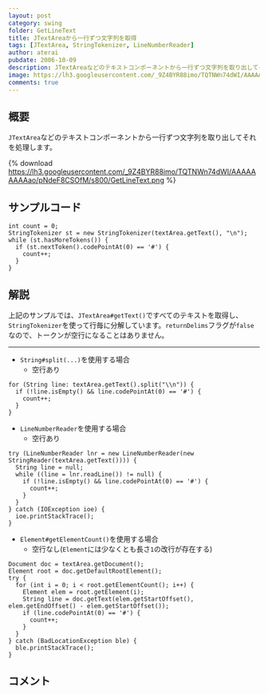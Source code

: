 ```yaml
---
layout: post
category: swing
folder: GetLineText
title: JTextAreaから一行ずつ文字列を取得
tags: [JTextArea, StringTokenizer, LineNumberReader]
author: aterai
pubdate: 2006-10-09
description: JTextAreaなどのテキストコンポーネントから一行ずつ文字列を取り出してそれを処理します。
image: https://lh3.googleusercontent.com/_9Z4BYR88imo/TQTNWn74dWI/AAAAAAAAAao/pNdeF8CSOfM/s800/GetLineText.png
comments: true
---
```

## 概要
`JTextArea`などのテキストコンポーネントから一行ずつ文字列を取り出してそれを処理します。

{% download https://lh3.googleusercontent.com/_9Z4BYR88imo/TQTNWn74dWI/AAAAAAAAAao/pNdeF8CSOfM/s800/GetLineText.png %}

## サンプルコード
<pre class="prettyprint"><code>int count = 0;
StringTokenizer st = new StringTokenizer(textArea.getText(), "\n");
while (st.hasMoreTokens()) {
  if (st.nextToken().codePointAt(0) == '#') {
    count++;
  }
}
</code></pre>

## 解説
上記のサンプルでは、`JTextArea#getText()`ですべてのテキストを取得し、`StringTokenizer`を使って行毎に分解しています。`returnDelims`フラグが`false`なので、トークンが空行になることはありません。

- - - -
- `String#split(...)`を使用する場合
    - 空行あり

<!-- dummy comment line for breaking list -->

<pre class="prettyprint"><code>for (String line: textArea.getText().split("\\n")) {
  if (!line.isEmpty() &amp;&amp; line.codePointAt(0) == '#') {
    count++;
  }
}
</code></pre>

- `LineNumberReader`を使用する場合
    - 空行あり

<!-- dummy comment line for breaking list -->

<pre class="prettyprint"><code>try (LineNumberReader lnr = new LineNumberReader(new StringReader(textArea.getText()))) {
  String line = null;
  while ((line = lnr.readLine()) != null) {
    if (!line.isEmpty() &amp;&amp; line.codePointAt(0) == '#') {
      count++;
    }
  }
} catch (IOException ioe) {
  ioe.printStackTrace();
}
</code></pre>

- `Element#getElementCount()`を使用する場合
    - 空行なし(`Element`には少なくとも長さ`1`の改行が存在する)

<!-- dummy comment line for breaking list -->

<pre class="prettyprint"><code>Document doc = textArea.getDocument();
Element root = doc.getDefaultRootElement();
try {
  for (int i = 0; i &lt; root.getElementCount(); i++) {
    Element elem = root.getElement(i);
    String line = doc.getText(elem.getStartOffset(), elem.getEndOffset() - elem.getStartOffset());
    if (line.codePointAt(0) == '#') {
      count++;
    }
  }
} catch (BadLocationException ble) {
  ble.printStackTrace();
}
</code></pre>

## コメント
